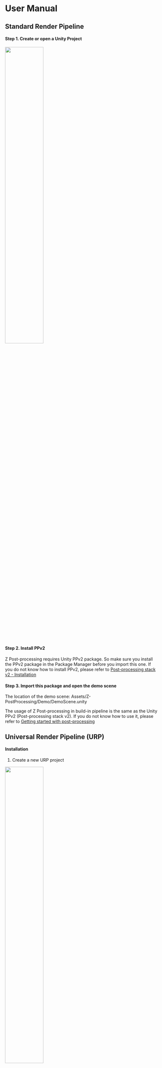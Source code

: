 # User Manual





## Standard Render Pipeline

#### Step 1. Create or open a Unity Project

<img src=".\Images\Usage\usage1.png" align="middle" width="50%"  />

#### Step 2. Install PPv2

Z Post-processing requires Unity PPv2 package. So make sure you install the PPv2 package in the Package Manager before you import this one. If you do not know how to install PPv2, please refer to [Post-processing stack v2 - Installation](https://docs.unity3d.com/Packages/com.unity.postprocessing@3.1/manual/Installation.html)

#### Step 3. Import this package and open the demo scene

The location of the demo scene: Assets/Z-PostProcessing/Demo/DemoScene.unity

The usage of Z Post-processing in build-in pipeline is the same as the Unity PPv2 (Post-processing stack v2). If you do not know how to use it, please refer to [Getting started with post-processing](https://docs.unity3d.com/Packages/com.unity.postprocessing@3.1/manual/Quick-start.html)









## Universal Render Pipeline (URP)



#### Installation


1. Create a new URP project
<img src=".\Images\Usage\urp_usage1.png" align="middle" width="50%"  />

2. After creating and loading, you will be at "SampleScene" by default. If not then find it at "Assets/Scenes/SampleScene.scene" and open.

3. Import URP unitypackage. There are two ways:
  - Click through "Assets > Import Package > Custom Package..." and select package to import.
  - Or directly drag the package into project window.
4. Open demo scene at "Assets/Z-PostProcessing/Demo/DemoScene.unity".



#### Getting Started (2019.4.X or above)

1. Find and click "Assets/Settings/ForwardRenderer" file in project then view it at Inspector window.
<img src=".\Images\Usage\urp_usage2.png" align="middle" width="50%"  />

2. Click “Add Renderer Feature” button at bottom. You can select the effects you want in the pop-up menu and add it. Then you will see some cool effect in the Scene and Game window. Run your game to view real-time effects.

3. Take “Bokeh Blur” for example, you will see this component after you add this feature. Except for "Shader" and "Render Pass Event", each parameter is configurable as you wish.
<img src=".\Images\Usage\urp_usage3.png" align="middle" width="50%"  />



#### Getting Started (2019.3.X)

1. Find and click "Assets/Settings/ForwardRenderer" file in project then view it at Inspector window.
<img src=".\Images\Usage\urp_usage2_2019_3.png" align="middle" width="50%"  />

2. Click “+” button at bottom. You can select the effects you want in the pop-up menu and add it. Then you will see some cool effect in the Scene and Game window. Run your game to view real-time effects.

3. Take “Glitch RGB Split” for example, you will see this component after you add this feature. Except for "Shader" and "Render Pass Event", each parameter is configurable as you wish.
<img src=".\Images\Usage\urp_usage3_2019_3.png" align="middle" width="50%"  />







## High Definition Render Pipeline (HDRP)

#### Installation & Getting Started

1. Create a new HDRP project
<img src=".\Images\Usage\hd_usage1.png" align="middle" width="50%"  />
2. After creating and loading, you will be at "SampleScene" by default. If not then find it at "Assets/Scenes/SampleScene.scene" and open.
3. Import URP unitypackage. There are two ways:

  - Click through "Assets > Import Package > Custom Package..." and select package to import.
  - Or directly drag the package into project window.

4. Open "Project Settings" window through "Edit > Project Settings".
<img src=".\Images\Usage\hd_usage2.png" align="middle" width="50%"  />
5. Open "HDRP Default Settings". Find "+" button below "Before Post Process" or "After Post Process" and click it to add all Z Post-processing effects.
<img src=".\Images\Usage\hd_usage3.png" align="middle" width="50%"  />
6. Find and click “Post Process Volume” in sample scene.
<img src=".\Images\Usage\hd_usage4.png" align="middle" width="50%"  />
7. Click "Add Override" button at bottom and select one effect of Z post-processing you want.
<img src=".\Images\Usage\hd_usage5.png" align="middle" width="50%"  />
8. Take "Glitch Analog Noise" for example, you will see this component after adding. You can tune parameter to get the effect you need. (Note: the feature you add will not take effect immediately. You need adjust at least one parameter then run your game to preview the effect.)
<img src=".\Images\Usage\hd_usage6.png" align="middle" width="50%"  />



If you want to know more about post-processing stack in HDRP, please refer to:

[Post-processing in the High Definition Render Pipeline](https://docs.unity3d.com/Packages/com.unity.render-pipelines.high-definition@6.9/manual/Post-Processing-Main.html)



Enjoy it. :D










































